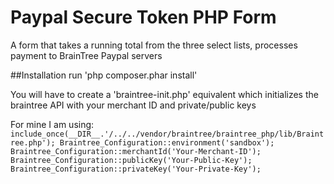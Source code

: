 # Paypal Secure Token PHP Form
A form that takes a running total from the three select lists, processes payment to BrainTree Paypal servers

##Installation
run 'php composer.phar install'


You will have to create a 'braintree-init.php' equivalent which initializes the braintree API with your merchant ID and private/public keys


For mine I am using:
`include_once(__DIR__.'/../../vendor/braintree/braintree_php/lib/Braintree.php');
Braintree_Configuration::environment('sandbox');
Braintree_Configuration::merchantId('Your-Merchant-ID');
Braintree_Configuration::publicKey('Your-Public-Key');
Braintree_Configuration::privateKey('Your-Private-Key');`


